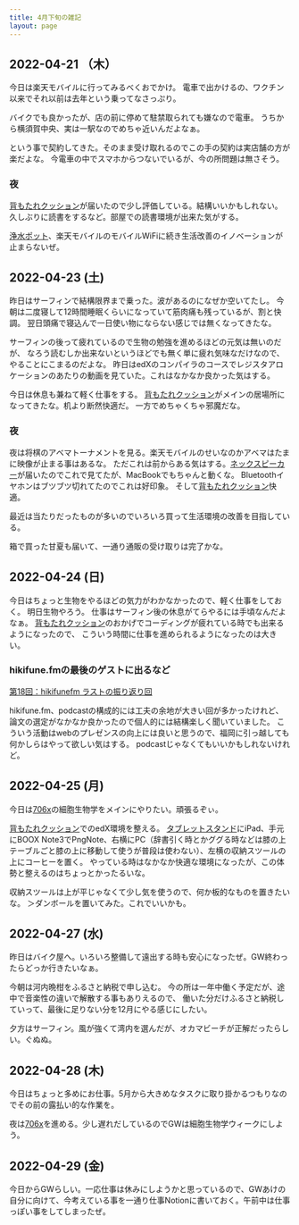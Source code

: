 ```yaml
---
title: 4月下旬の雑記
layout: page
---
```


## 2022-04-21 （木）

今日は楽天モバイルに行ってみるべくおでかけ。
電車で出かけるの、ワクチン以来でそれ以前は去年という乗ってなさっぷり。

バイクでも良かったが、店の前に停めて駐禁取られても嫌なので電車。
うちから横須賀中央、実は一駅なのでめちゃ近いんだよなぁ。

という事で契約してきた。そのまま受け取れるのでこの手の契約は実店舗の方が楽だよな。
今電車の中でスマホからつないでいるが、今の所問題は無さそう。

### 夜

[背もたれクッション](https://karino2.github.io/RandomThoughts/背もたれクッション)が届いたので少し評価している。結構いいかもしれない。
久しぶりに読書をするなど。部屋での読書環境が出来た気がする。

[浄水ポット](https://karino2.github.io/RandomThoughts/浄水ポット)、楽天モバイルのモバイルWiFiに続き生活改善のイノベーションが止まらないぜ。

## 2022-04-23 (土)

昨日はサーフィンで結構限界まで乗った。波があるのになぜか空いてたし。
今朝は二度寝して12時間睡眠くらいになっていて筋肉痛も残っているが、割と快調。
翌日頭痛で寝込んで一日使い物にならない感じでは無くなってきたな。

サーフィンの後って疲れているので生物の勉強を進めるほどの元気は無いのだが、
なろう読むしか出来ないというほどでも無く単に疲れ気味なだけなので、やることにこまるのだよな。
昨日はedXのコンパイラのコースでレジスタアロケーションのあたりの動画を見ていた。これはなかなか良かった気はする。

今日は休息も兼ねて軽く仕事をする。
[背もたれクッション](https://karino2.github.io/RandomThoughts/背もたれクッション)がメインの居場所になってきたな。机より断然快適だ。
一方でめちゃくちゃ邪魔だな。

### 夜

夜は将棋のアベマトーナメントを見る。楽天モバイルのせいなのかアベマはたまに映像が止まる事はあるな。
ただこれは前からある気はする。[ネックスピーカー](https://karino2.github.io/RandomThoughts/ネックスピーカー)が届いたのでこれで見てたが、MacBookでもちゃんと動くな。
Bluetoothイヤホンはブツブツ切れてたのでこれは好印象。
そして[背もたれクッション](https://karino2.github.io/RandomThoughts/背もたれクッション)快適。

最近は当たりだったものが多いのでいろいろ買って生活環境の改善を目指している。

箱で買った甘夏も届いて、一通り通販の受け取りは完了かな。

## 2022-04-24 (日)

今日はちょっと生物をやるほどの気力がわかなかったので、軽く仕事をしておく。
明日生物やろう。
仕事はサーフィン後の休息がてらやるには手頃なんだよなぁ。
[背もたれクッション](https://karino2.github.io/RandomThoughts/背もたれクッション)のおかげでコーディングが疲れている時でも出来るようになったので、
こういう時間に仕事を進められるようになったのは大きい。

### hikifune.fmの最後のゲストに出るなど

[第18回：hikifunefm ラストの振り返り回](https://anchor.fm/yoheikikuta/episodes/18hikifunefm-e1hj74e)

hikifune.fm、podcastの構成的には工夫の余地が大きい回が多かったけれど、論文の選定がなかなか良かったので個人的には結構楽しく聞いていました。
こういう活動はwebのプレゼンスの向上には良いと思うので、福岡に引っ越しても何かしらはやって欲しい気はする。
podcastじゃなくてもいいかもしれないけれど。

## 2022-04-25 (月)

今日は[706x](https://karino2.github.io/RandomThoughts/706x)の細胞生物学をメインにやりたい。頑張るぞぃ。

[背もたれクッション](https://karino2.github.io/RandomThoughts/背もたれクッション)でのedX環境を整える。
[タブレットスタンド](https://karino2.github.io/RandomThoughts/タブレットスタンド)にiPad、手元にBOOX Note3でPngNote、右横にPC（辞書引く時とかググる時などは膝の上テーブルごと膝の上に移動して使うが普段は使わない）、左横の収納スツールの上にコーヒーを置く。
やっている時はなかなか快適な環境になったが、この体勢と整えるのはちょっとかったるいな。

収納スツールは上が平じゃなくて少し気を使うので、何か板的なものを置きたいな。
＞ダンボールを置いてみた。これでいいかも。

## 2022-04-27 (水)

昨日はバイク屋へ。いろいろ整備して遠出する時も安心になったぜ。GW終わったらどっか行きたいなぁ。

今朝は河内晩柑をふるさと納税で申し込む。
今の所は一年中働く予定だが、途中で音楽性の違いで解散する事もありえるので、
働いた分だけふるさと納税していって、最後に足りない分を12月にやる感じにしたい。

夕方はサーフィン。風が強くて湾内を選んだが、オカマビーチが正解だったらしい。ぐぬぬ。

## 2022-04-28 (木)

今日はちょっと多めにお仕事。5月から大きめなタスクに取り掛かるつもりなのでその前の露払い的な作業を。

夜は[706x](https://karino2.github.io/RandomThoughts/706x)を進める。少し遅れだしているのでGWは細胞生物学ウィークにしよう。

## 2022-04-29 (金)

今日からGWらしい。一応仕事は休みにしようかと思っているので、GWあけの自分に向けて、今考えている事を一通り仕事Notionに書いておく。午前中は仕事っぽい事をしてしまったぜ。